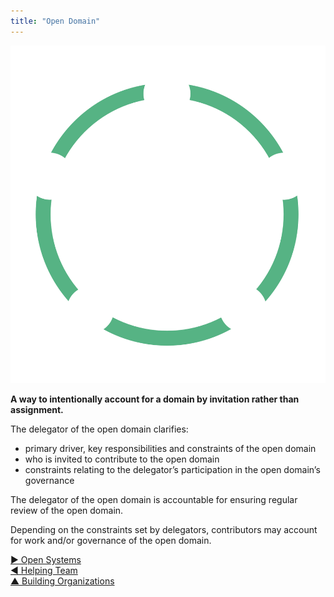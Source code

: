 ```yaml
---
title: "Open Domain"
---
```



![right,fit](img/structural-patterns/open-domain.png)

**A way to intentionally account for a domain by invitation rather than assignment.**
 
The delegator of the open domain clarifies:
 
- primary driver, key responsibilities and constraints of the open domain
- who is invited to contribute to the open domain
- constraints relating to the delegator’s participation in the open domain’s governance
 
The delegator of the open domain is accountable for ensuring regular review of the open domain.

Depending on the constraints set by delegators, contributors may account for work and/or governance of the open domain.


[&#9654; Open Systems](open-systems.html)<br/>[&#9664; Helping Team](helping-team.html)<br/>[&#9650; Building Organizations](building-organizations.html)

